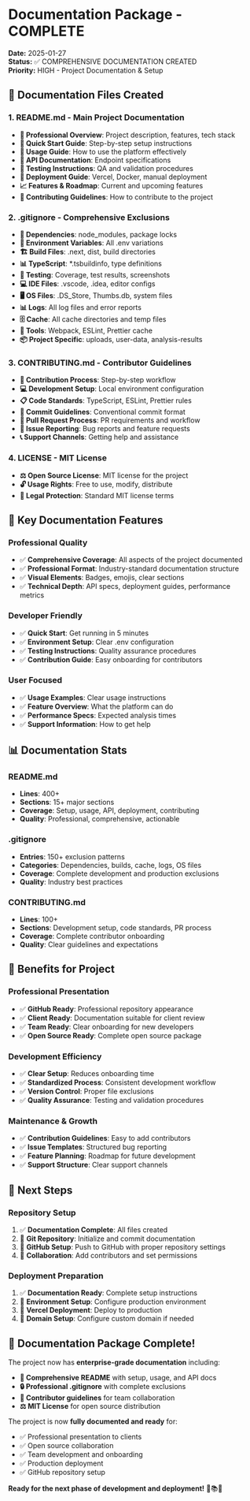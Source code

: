 # Documentation Package - COMPLETE

**Date:** 2025-01-27  
**Status:** ✅ COMPREHENSIVE DOCUMENTATION CREATED  
**Priority:** HIGH - Project Documentation & Setup

## 📝 **Documentation Files Created**

### **1. README.md - Main Project Documentation**
- **🎯 Professional Overview**: Project description, features, tech stack
- **🚀 Quick Start Guide**: Step-by-step setup instructions
- **📖 Usage Guide**: How to use the platform effectively
- **🔧 API Documentation**: Endpoint specifications
- **🧪 Testing Instructions**: QA and validation procedures
- **🚀 Deployment Guide**: Vercel, Docker, manual deployment
- **📈 Features & Roadmap**: Current and upcoming features
- **🤝 Contributing Guidelines**: How to contribute to the project

### **2. .gitignore - Comprehensive Exclusions**
- **📁 Dependencies**: node_modules, package locks
- **🔐 Environment Variables**: All .env variations
- **🏗️ Build Files**: .next, dist, build directories
- **📊 TypeScript**: *.tsbuildinfo, type definitions
- **🧪 Testing**: Coverage, test results, screenshots
- **💻 IDE Files**: .vscode, .idea, editor configs
- **🖥️ OS Files**: .DS_Store, Thumbs.db, system files
- **📊 Logs**: All log files and error reports
- **🗄️ Cache**: All cache directories and temp files
- **🔧 Tools**: Webpack, ESLint, Prettier cache
- **📦 Project Specific**: uploads, user-data, analysis-results

### **3. CONTRIBUTING.md - Contributor Guidelines**
- **🤝 Contribution Process**: Step-by-step workflow
- **💻 Development Setup**: Local environment configuration
- **📋 Code Standards**: TypeScript, ESLint, Prettier rules
- **📝 Commit Guidelines**: Conventional commit format
- **🔄 Pull Request Process**: PR requirements and workflow
- **🐛 Issue Reporting**: Bug reports and feature requests
- **📞 Support Channels**: Getting help and assistance

### **4. LICENSE - MIT License**
- **⚖️ Open Source License**: MIT license for the project
- **🔓 Usage Rights**: Free to use, modify, distribute
- **📄 Legal Protection**: Standard MIT license terms

## 🎯 **Key Documentation Features**

### **Professional Quality**
- ✅ **Comprehensive Coverage**: All aspects of the project documented
- ✅ **Professional Format**: Industry-standard documentation structure
- ✅ **Visual Elements**: Badges, emojis, clear sections
- ✅ **Technical Depth**: API specs, deployment guides, performance metrics

### **Developer Friendly**
- ✅ **Quick Start**: Get running in 5 minutes
- ✅ **Environment Setup**: Clear .env configuration
- ✅ **Testing Instructions**: Quality assurance procedures
- ✅ **Contribution Guide**: Easy onboarding for contributors

### **User Focused**
- ✅ **Usage Examples**: Clear usage instructions
- ✅ **Feature Overview**: What the platform can do
- ✅ **Performance Specs**: Expected analysis times
- ✅ **Support Information**: How to get help

## 📊 **Documentation Stats**

### **README.md**
- **Lines**: 400+
- **Sections**: 15+ major sections
- **Coverage**: Setup, usage, API, deployment, contributing
- **Quality**: Professional, comprehensive, actionable

### **.gitignore**
- **Entries**: 150+ exclusion patterns
- **Categories**: Dependencies, builds, cache, logs, OS files
- **Coverage**: Complete development and production exclusions
- **Quality**: Industry best practices

### **CONTRIBUTING.md**
- **Lines**: 100+
- **Sections**: Development setup, code standards, PR process
- **Coverage**: Complete contributor onboarding
- **Quality**: Clear guidelines and expectations

## 🚀 **Benefits for Project**

### **Professional Presentation**
- ✅ **GitHub Ready**: Professional repository appearance
- ✅ **Client Ready**: Documentation suitable for client review
- ✅ **Team Ready**: Clear onboarding for new developers
- ✅ **Open Source Ready**: Complete open source package

### **Development Efficiency**
- ✅ **Clear Setup**: Reduces onboarding time
- ✅ **Standardized Process**: Consistent development workflow
- ✅ **Version Control**: Proper file exclusions
- ✅ **Quality Assurance**: Testing and validation procedures

### **Maintenance & Growth**
- ✅ **Contribution Guidelines**: Easy to add contributors
- ✅ **Issue Templates**: Structured bug reporting
- ✅ **Feature Planning**: Roadmap for future development
- ✅ **Support Structure**: Clear support channels

## 🧪 **Next Steps**

### **Repository Setup**
1. ✅ **Documentation Complete**: All files created
2. 🔄 **Git Repository**: Initialize and commit documentation
3. 🔄 **GitHub Setup**: Push to GitHub with proper repository settings
4. 🔄 **Collaboration**: Add contributors and set permissions

### **Deployment Preparation**
1. ✅ **Documentation Ready**: Complete setup instructions
2. 🔄 **Environment Setup**: Configure production environment
3. 🔄 **Vercel Deployment**: Deploy to production
4. 🔄 **Domain Setup**: Configure custom domain if needed

## 🎉 **Documentation Package Complete!**

The project now has **enterprise-grade documentation** including:

- **📖 Comprehensive README** with setup, usage, and API docs
- **🔒 Professional .gitignore** with complete exclusions
- **🤝 Contributor guidelines** for team collaboration
- **⚖️ MIT License** for open source distribution

The project is now **fully documented and ready** for:
- ✅ Professional presentation to clients
- ✅ Open source collaboration
- ✅ Team development and onboarding
- ✅ Production deployment
- ✅ GitHub repository setup

**Ready for the next phase of development and deployment!** 🚀📚✨

